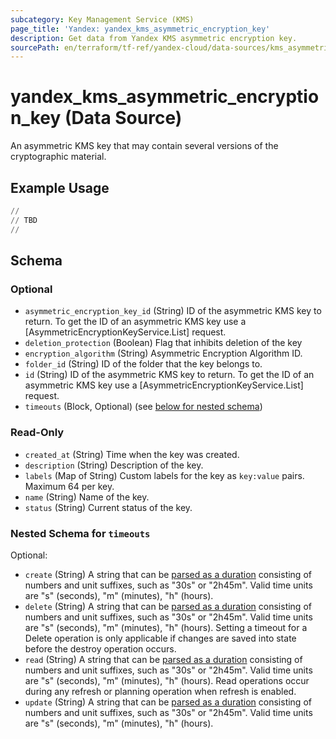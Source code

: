 ```yaml
---
subcategory: Key Management Service (KMS)
page_title: 'Yandex: yandex_kms_asymmetric_encryption_key'
description: Get data from Yandex KMS asymmetric encryption key.
sourcePath: en/terraform/tf-ref/yandex-cloud/data-sources/kms_asymmetric_encryption_key.md
---
```


# yandex_kms_asymmetric_encryption_key (Data Source)

An asymmetric KMS key that may contain several versions of the cryptographic material.

## Example Usage

```terraform
//
// TBD
//
```


<!-- schema generated by tfplugindocs -->
## Schema

### Optional

- `asymmetric_encryption_key_id` (String) ID of the asymmetric KMS key to return.
 To get the ID of an asymmetric KMS key use a [AsymmetricEncryptionKeyService.List] request.
- `deletion_protection` (Boolean) Flag that inhibits deletion of the key
- `encryption_algorithm` (String) Asymmetric Encryption Algorithm ID.
- `folder_id` (String) ID of the folder that the key belongs to.
- `id` (String) ID of the asymmetric KMS key to return.
 To get the ID of an asymmetric KMS key use a [AsymmetricEncryptionKeyService.List] request.
- `timeouts` (Block, Optional) (see [below for nested schema](#nestedblock--timeouts))

### Read-Only

- `created_at` (String) Time when the key was created.
- `description` (String) Description of the key.
- `labels` (Map of String) Custom labels for the key as `key:value` pairs. Maximum 64 per key.
- `name` (String) Name of the key.
- `status` (String) Current status of the key.

<a id="nestedblock--timeouts"></a>
### Nested Schema for `timeouts`

Optional:

- `create` (String) A string that can be [parsed as a duration](https://pkg.go.dev/time#ParseDuration) consisting of numbers and unit suffixes, such as "30s" or "2h45m". Valid time units are "s" (seconds), "m" (minutes), "h" (hours).
- `delete` (String) A string that can be [parsed as a duration](https://pkg.go.dev/time#ParseDuration) consisting of numbers and unit suffixes, such as "30s" or "2h45m". Valid time units are "s" (seconds), "m" (minutes), "h" (hours). Setting a timeout for a Delete operation is only applicable if changes are saved into state before the destroy operation occurs.
- `read` (String) A string that can be [parsed as a duration](https://pkg.go.dev/time#ParseDuration) consisting of numbers and unit suffixes, such as "30s" or "2h45m". Valid time units are "s" (seconds), "m" (minutes), "h" (hours). Read operations occur during any refresh or planning operation when refresh is enabled.
- `update` (String) A string that can be [parsed as a duration](https://pkg.go.dev/time#ParseDuration) consisting of numbers and unit suffixes, such as "30s" or "2h45m". Valid time units are "s" (seconds), "m" (minutes), "h" (hours).
